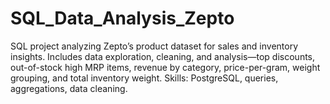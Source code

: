 # SQL_Data_Analysis_Zepto
SQL project analyzing Zepto’s product dataset for sales and inventory insights. Includes data exploration, cleaning, and analysis—top discounts, out-of-stock high MRP items, revenue by category, price-per-gram, weight grouping, and total inventory weight. Skills: PostgreSQL, queries, aggregations, data cleaning.
